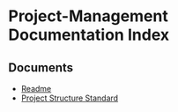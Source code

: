 # Project-Management Documentation Index

## Documents
- [Readme](./README.md)
- [Project Structure Standard](./project-structure-standard.md)